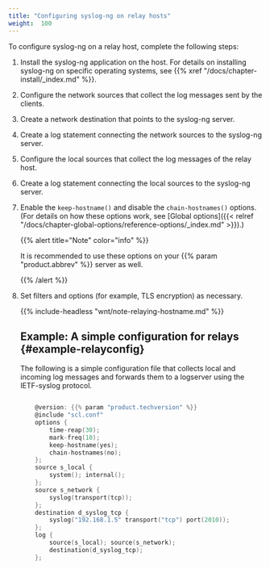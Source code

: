 ```yaml
---
title: "Configuring syslog-ng on relay hosts"
weight:  100
---
```

<!-- DISCLAIMER: This file is based on the syslog-ng Open Source Edition documentation https://github.com/balabit/syslog-ng-ose-guides/commit/2f4a52ee61d1ea9ad27cb4f3168b95408fddfdf2 and is used under the terms of The syslog-ng Open Source Edition Documentation License. The file has been modified by Axoflow. -->

To configure syslog-ng on a relay host, complete the following steps:


1.  Install the syslog-ng application on the host. For details on installing syslog-ng on specific operating systems, see {{% xref "/docs/chapter-install/_index.md" %}}.

2.  Configure the network sources that collect the log messages sent by the clients.

3.  Create a network destination that points to the syslog-ng server.

4.  Create a log statement connecting the network sources to the syslog-ng server.

5.  Configure the local sources that collect the log messages of the relay host.

6.  Create a log statement connecting the local sources to the syslog-ng server.

7.  Enable the `keep-hostname()` and disable the `chain-hostnames()` options. (For details on how these options work, see [Global options]({{< relref "/docs/chapter-global-options/reference-options/_index.md" >}}).)
    
    {{% alert title="Note" color="info" %}}
    
    It is recommended to use these options on your {{% param "product.abbrev" %}} server as well.
    
    {{% /alert %}}

8.  Set filters and options (for example, TLS encryption) as necessary.
    
    {{% include-headless "wnt/note-relaying-hostname.md" %}}
    
    
    ## Example: A simple configuration for relays {#example-relayconfig}
    
    The following is a simple configuration file that collects local and incoming log messages and forwards them to a logserver using the IETF-syslog protocol.
    
    ```c
    
        @version: {{% param "product.techversion" %}}
        @include "scl.conf"
        options {
            time-reap(30);
            mark-freq(10);
            keep-hostname(yes);
            chain-hostnames(no);
        };
        source s_local {
            system(); internal();
        };
        source s_network {
            syslog(transport(tcp));
        };
        destination d_syslog_tcp {
            syslog("192.168.1.5" transport("tcp") port(2010));
        };
        log {
            source(s_local); source(s_network);
            destination(d_syslog_tcp);
        };
    
    ```
    

